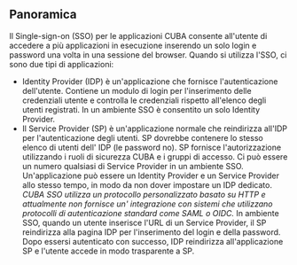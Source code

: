 ## Panoramica
Il Single-sign-on (SSO) per le applicazioni CUBA consente all'utente di accedere a più applicazioni in esecuzione inserendo un solo login e password una volta in una sessione del browser.
Quando si utilizza l'SSO, ci sono due tipi di applicazioni:
* Identity Provider (IDP) è un'applicazione che fornisce l'autenticazione dell'utente. Contiene un modulo di login per l'inserimento delle credenziali utente e controlla le credenziali rispetto all'elenco degli utenti registrati. In un ambiente SSO è consentito un solo Identity Provider.
* Il Service Provider (SP) è un'applicazione normale che reindirizza all'IDP per l'autenticazione degli utenti. SP dovrebbe contenere lo stesso elenco di utenti dell' IDP (le password no). SP fornisce l'autorizzazione utilizzando i ruoli di sicurezza CUBA e i gruppi di accesso. Ci può essere un numero qualsiasi di Service Provider in un ambiente SSO.
Un'applicazione può essere un Identity Provider e un Service Provider allo stesso tempo, in modo da non dover impostare un IDP dedicato.
_CUBA SSO utilizza un protocollo personalizzato basato su HTTP e attualmente non fornisce un' integrazione con sistemi che utilizzano protocolli di autenticazione standard come SAML o OIDC._
In ambiente SSO, quando un utente inserisce l'URL di un Service Provider, il SP reindirizza alla pagina IDP per l'inserimento del login e della password. Dopo essersi autenticato con successo, IDP reindirizza all'applicazione SP e l'utente accede in modo trasparente a SP.